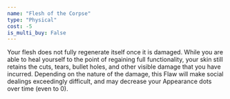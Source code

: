 ```yaml
---
name: "Flesh of the Corpse"
type: "Physical"
cost: -5
is_multi_buy: False
---
```


Your flesh does not fully regenerate itself once it is damaged. While you are able to heal yourself to the point of regaining full functionality, your skin still retains the cuts, tears, bullet holes, and other visible damage that you have incurred. Depending on the nature of the damage, this Flaw will make social dealings exceedingly difficult, and may decrease your Appearance dots over time (even to 0).
